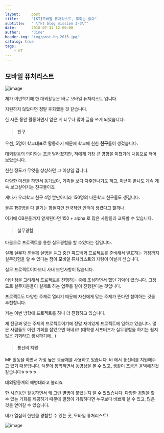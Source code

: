 ```yaml
---
​---
layout:     post
title:      "[KT]모바일 퓨처리스트, 후회는 없다"
subtitle:   " \"kt blog mission 3-3\""
date:       2018-07-31 12:00:00
author:     "Jine"
header-img: "img/post-bg-2015.jpg"
catalog: true
tags:
    - KT
​---
---
```




## 모바일 퓨처리스트

![image](https://user-images.githubusercontent.com/33712866/43438765-d5a0f856-94ca-11e8-9dd7-2c418007b266.png)

제가 이번학기에 한 대외활동은 바로 모바일 퓨처리스트 입니다.

지원하지 않았다면 정말 후회했을 것 같습니다.

한 시즌 동안 활동하면서 얻은 게 너무나 많아 글을 쓰게 되었습니다.



> #### 친구

우선, 5명이 학교대표로 활동하기 때문에 학교에 친한 **친구**들이 생겼습니다.

대외활동의 의미와는 조금 달라졌지만, 저에게 가장 큰 영향을 미쳤기에 처음으로 적어보았습니다.

친한 정도가 무엇을 상상하던 그 이상일 겁니다.

다양한 미션을 하면서 동기보다, 가족들 보다 자주만나기도 하고, 미션이 끝나도 계속 계속 보고싶어지는 친구들이죠

게다가 우리학교 친구 4명 뿐만아니라 150명의 다른학교 친구들도 생깁니다.

물론 150명을 다 알기는 힘들지만 전국적인 인맥이 생겼다고 할까나

여기에 OB분들까지 알게된다면 150 + alpha 로 많은 사람들과 교류할 수 있습니다.

> #### 실무경험

다음으로 프로젝트를 통한 실무경험을 할 수있다는 점입니다.

실제 실무자 분들께 설명을 듣고 중간 피드백과 프로젝트를 준비해서 발표하는 과정까지 실무경험을 할 수 있다는 점이 모바일 퓨처리스트의 자랑이 아닐까 싶습니다.

실무 프로젝트이다보니 사내 보안사항이 많습니다.

이런 점을 고려해서 프로젝트를 진행하는 중에 조심하면서 했던 기억이 있습니다. 그정도로 실무자분들이 실제로 하는 업무를 같이 진행한다는 것입니다. 

프로젝트도 다양한 주제로 열리기 때문에 자신에게 맞는 주제가 뜬다면 참여하는 것을 추천합니다.

저는 이번 방학에 프로젝트를 하나 더 진행하고 있습니다.

제 전공과 맞는 주제의 프로젝트이기에 정말 재미있게 프로젝트에 임하고 있습니다. 많은 사람들도 이런 기회를 잡았으면 하네요! (대학생 서포터즈가 실무경험을 하기는 쉽지 않은 기회라고 생각하기에...)



> #### 통신비 지원

MF 활동을 하면서 가장 높은 요금제를 사용하고 있습니다. kt 에서 통신비를 지원해주고 있기 때문입니다. 덕분에 통학하면서 동영상을 볼 수 있고, 생활이 조금은 윤택해진것 같습니다ㅎㅎㅎㅎ





대외활동계의 해병대라고 불리죠

한 시즌동안 활동하면서 왜 그런 별명이 붙었는지 알 수 있었습니다. 다양한 경험을 할 수 있는 기회를 제공하기 때문에 열정이 가득하다면 누구보다 바쁘게 살 수 있고, 많은 것을 얻어갈 수 있습니다.

내가 열심히 한만큼 경험할 수 있는 곳, 모바일 퓨처리스트!





![image](https://user-images.githubusercontent.com/33712866/43437986-dcdbf43a-94c6-11e8-8c8f-70e03e64f89e.png)